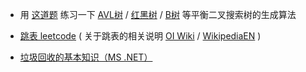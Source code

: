 - 用 [这道题](https://leetcode.cn/problems/balance-a-binary-search-tree/solutions/241897/jiang-er-cha-sou-suo-shu-bian-ping-heng-by-leetcod/) 练习一下 [AVL树](https://zh.wikipedia.org/wiki/AVL%E6%A0%91) / [红黑树](https://zh.wikipedia.org/wiki/%E7%BA%A2%E9%BB%91%E6%A0%91) / [B树](https://zh.wikipedia.org/wiki/B%E6%A0%91) 等平衡二叉搜索树的生成算法

- [跳表 leetcode](https://leetcode.cn/problems/design-skiplist/description/) ( 关于跳表的相关说明 [OI Wiki](https://oi-wiki.org/ds/skiplist/) / [WikipediaEN](https://en.wikipedia.org/wiki/Skip_list) )

- [垃圾回收的基本知识（MS .NET）](https://learn.microsoft.com/zh-cn/dotnet/standard/garbage-collection/fundamentals)








